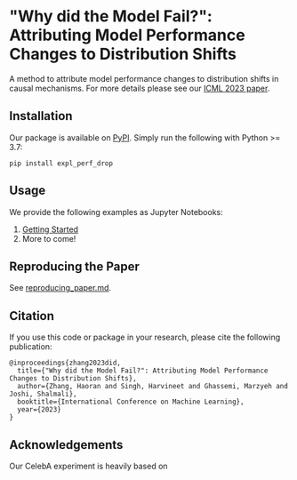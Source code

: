 # "Why did the Model Fail?": Attributing Model Performance Changes to Distribution Shifts

A method to attribute model performance changes to distribution shifts in causal mechanisms. For more details please see our [ICML 2023 paper](https://arxiv.org/pdf/2210.10769.pdf).


## Installation

Our package is available on [PyPI](https://pypi.org/project/expl_perf_drop/). Simply run the following with Python >= 3.7:

```
pip install expl_perf_drop
```

## Usage

We provide the following examples as Jupyter Notebooks:
1. [Getting Started](notebooks/getting_started.ipynb) 
2. More to come!


## Reproducing the Paper

See [reproducing_paper.md](reproducing_paper.md).


## Citation

If you use this code or package in your research, please cite the following publication:

```
@inproceedings{zhang2023did,
  title={"Why did the Model Fail?": Attributing Model Performance Changes to Distribution Shifts},
  author={Zhang, Haoran and Singh, Harvineet and Ghassemi, Marzyeh and Joshi, Shalmali},
  booktitle={International Conference on Machine Learning},
  year={2023}
}
```


## Acknowledgements

Our CelebA experiment is heavily based on 

